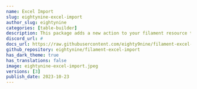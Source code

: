 ```yaml
---
name: Excel Import
slug: eightynine-excel-import
author_slug: eightynine
categories: [table-builder]
description: This package adds a new action to your filament resource table, allowing you to easily import data to your model from excel files.
discord_url: #
docs_url: https://raw.githubusercontent.com/eighty9nine/filament-excel-import/3.x/README.mdmd
github_repository: eightynine/filament-excel-import
has_dark_theme: true
has_translations: false
image: eightynine-excel-import.jpeg
versions: [3]
publish_date: 2023-10-23
---
```

